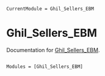 ```@meta
CurrentModule = Ghil_Sellers_EBM
```

# Ghil_Sellers_EBM

Documentation for [Ghil_Sellers_EBM](https://github.com/DanielJonathanPals/Ghil_Sellers_EBM.jl).

```@index
```

```@autodocs
Modules = [Ghil_Sellers_EBM]
```
